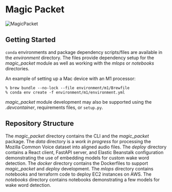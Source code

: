 # Magic Packet

![MagicPacket](https://user-images.githubusercontent.com/3421544/154582080-25c5de07-03eb-4740-b9bf-bb3d9eb3d4ca.png)

## Getting Started

`conda` environments and package dependency scripts/files are available in the _environment_ directory.
The files provide dependency setup for the _magic_packet_ module as well as working with the _mlops_ or
_notebooks_ directories.

An example of setting up a Mac device with an M1 processor:

```shell
% brew bundle --no-lock --file environment/m1/Brewfile
% conda env create -f environment/m1/environment.yml
```

_magic_packet_ module development may also be supported using the _.devcontainer_, requirements files, or `setup.py`.

## Repository Structure

The _magic_packet_ directory contains the CLI and the _magic_packet_ package. The _data_ directory is a
_work in progress_ for processing the Mozilla Common Voice dataset into aligned audio files. The _deploy_
directory contains a React client, FastAPI server, and Elastic Beanstalk configuration demonstrating the
use of embedding models for custom wake word detection. The _docker_ directory contains the Dockerfiles
to support _magic_packet_ and _deploy_ development. The _mlops_ directory contains notebooks and terraform
code to deploy EC2 instances on AWS. The _notebooks_ directory contains notebooks demonstrating a few models
for wake word detection.
